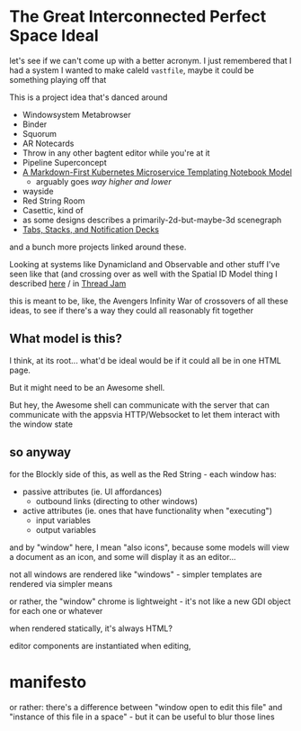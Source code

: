 # The Great Interconnected Perfect Space Ideal

let's see if we can't come up with a better acronym. I just remembered that I had a system I wanted to make caleld `vastfile`, maybe it could be something playing off that

This is a project idea that's danced around

- Windowsystem Metabrowser
- Binder
- Squorum
- AR Notecards
- Throw in any other bagtent editor while you're at it
- Pipeline Superconcept
- [A Markdown-First Kubernetes Microservice Templating Notebook Model](bjst3-9j481-m0be7-2epd5-q2p2p)
  - arguably goes *way higher and lower*
- wayside
- Red String Room
- Casettic, kind of
- as some designs describes a primarily-2d-but-maybe-3d scenegraph
- [Tabs, Stacks, and Notification Decks](qe3nw-59q23-ctapb-s6q54-c0781)

and a bunch more projects linked around these.

Looking at systems like Dynamicland and Observable and other stuff I've seen like that (and crossing over as well with the Spatial ID Model thing I described [here](0p0bk-w2jhs-53a67-9pkkn-k7aqz) / in [Thread Jam](5e1y8-03bex-6w9e6-7pq56-78ece)

this is meant to be, like, the Avengers Infinity War of crossovers of all these ideas, to see if there's a way they could all reasonably fit together

## What model is this?

I think, at its root... what'd be ideal would be if it could all be in one HTML page.

But it might need to be an Awesome shell.

But hey, the Awesome shell can communicate with the server that can communicate with the appsvia HTTP/Websocket to let them interact with the window state

## so anyway

for the Blockly side of this, as well as the Red String - each window has:

- passive attributes (ie. UI affordances)
  - outbound links (directing to other windows)
- active attributes (ie. ones that have functionality when "executing")
  - input variables
  - output variables

and by "window" here, I mean "also icons", because some models will view a document as an icon, and some will display it as an editor...

not all windows are rendered like "windows" - simpler templates are rendered via simpler means

or rather, the "window" chrome is lightweight - it's not like a new GDI object for each one or whatever

when rendered statically, it's always HTML?

editor components are instantiated when editing,

# manifesto

or rather: there's a difference between "window open to edit this file" and "instance of this file in a space" - but it can be useful to blur those lines
